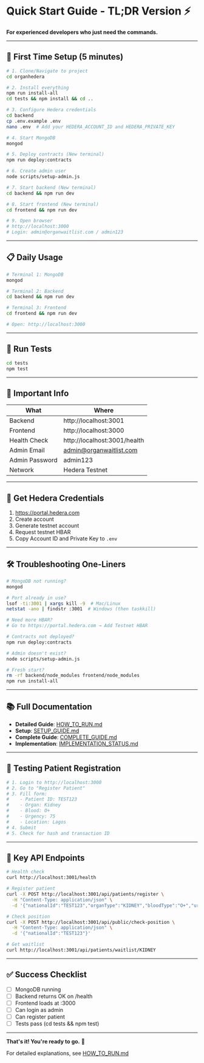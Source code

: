 # Quick Start Guide - TL;DR Version ⚡

**For experienced developers who just need the commands.**

---

## 🚀 First Time Setup (5 minutes)

```bash
# 1. Clone/Navigate to project
cd organhedera

# 2. Install everything
npm run install-all
cd tests && npm install && cd ..

# 3. Configure Hedera credentials
cd backend
cp .env.example .env
nano .env  # Add your HEDERA_ACCOUNT_ID and HEDERA_PRIVATE_KEY

# 4. Start MongoDB
mongod

# 5. Deploy contracts (New terminal)
npm run deploy:contracts

# 6. Create admin user
node scripts/setup-admin.js

# 7. Start backend (New terminal)
cd backend && npm run dev

# 8. Start frontend (New terminal)
cd frontend && npm run dev

# 9. Open browser
# http://localhost:3000
# Login: admin@organwaitlist.com / admin123
```

---

## 📋 Daily Usage

```bash
# Terminal 1: MongoDB
mongod

# Terminal 2: Backend
cd backend && npm run dev

# Terminal 3: Frontend
cd frontend && npm run dev

# Open: http://localhost:3000
```

---

## 🧪 Run Tests

```bash
cd tests
npm test
```

---

## 📝 Important Info

| What | Where |
|------|-------|
| Backend | http://localhost:3001 |
| Frontend | http://localhost:3000 |
| Health Check | http://localhost:3001/health |
| Admin Email | admin@organwaitlist.com |
| Admin Password | admin123 |
| Network | Hedera Testnet |

---

## 🔑 Get Hedera Credentials

1. https://portal.hedera.com
2. Create account
3. Generate testnet account
4. Request testnet HBAR
5. Copy Account ID and Private Key to `.env`

---

## 🛠️ Troubleshooting One-Liners

```bash
# MongoDB not running?
mongod

# Port already in use?
lsof -ti:3001 | xargs kill -9  # Mac/Linux
netstat -ano | findstr :3001  # Windows (then taskkill)

# Need more HBAR?
# Go to https://portal.hedera.com → Add Testnet HBAR

# Contracts not deployed?
npm run deploy:contracts

# Admin doesn't exist?
node scripts/setup-admin.js

# Fresh start?
rm -rf backend/node_modules frontend/node_modules
npm run install-all
```

---

## 📚 Full Documentation

- **Detailed Guide**: [HOW_TO_RUN.md](HOW_TO_RUN.md)
- **Setup**: [SETUP_GUIDE.md](SETUP_GUIDE.md)
- **Complete Guide**: [COMPLETE_GUIDE.md](COMPLETE_GUIDE.md)
- **Implementation**: [IMPLEMENTATION_STATUS.md](IMPLEMENTATION_STATUS.md)

---

## 🎯 Testing Patient Registration

```bash
# 1. Login to http://localhost:3000
# 2. Go to "Register Patient"
# 3. Fill form:
#    - Patient ID: TEST123
#    - Organ: Kidney
#    - Blood: O+
#    - Urgency: 75
#    - Location: Lagos
# 4. Submit
# 5. Check for hash and transaction ID
```

---

## 🔌 Key API Endpoints

```bash
# Health check
curl http://localhost:3001/health

# Register patient
curl -X POST http://localhost:3001/api/patients/register \
  -H "Content-Type: application/json" \
  -d '{"nationalId":"TEST123","organType":"KIDNEY","bloodType":"O+","urgencyScore":75,"location":"Lagos","hospitalId":"HOSP001"}'

# Check position
curl -X POST http://localhost:3001/api/public/check-position \
  -H "Content-Type: application/json" \
  -d '{"nationalId":"TEST123"}'

# Get waitlist
curl http://localhost:3001/api/patients/waitlist/KIDNEY
```

---

## ✅ Success Checklist

- [ ] MongoDB running
- [ ] Backend returns OK on /health
- [ ] Frontend loads at :3000
- [ ] Can login as admin
- [ ] Can register patient
- [ ] Tests pass (cd tests && npm test)

---

**That's it! You're ready to go.** 🎉

For detailed explanations, see [HOW_TO_RUN.md](HOW_TO_RUN.md)
